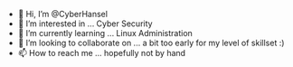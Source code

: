 - 👋 Hi, I’m @CyberHansel
- 👀 I’m interested in ... Cyber Security
- 🌱 I’m currently learning ... Linux Administration
- 💞️ I’m looking to collaborate on ... a bit too early for my level of skillset :)
- 📫 How to reach me ... hopefully not by hand

<!---
CyberHansel/CyberHansel is a ✨ special ✨ repository because its `README.md` (this file) appears on your GitHub profile.
You can click the Preview link to take a look at your changes.
--->
